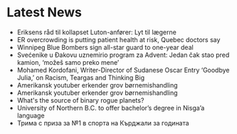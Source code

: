 # Latest News
-  Eriksens råd til kollapset Luton-anfører: Lyt til lægerne
-  ER overcrowding is putting patient health at risk, Quebec doctors say
-  Winnipeg Blue Bombers sign all-star guard to one-year deal
-  Svećenike u Đakovu uznemirio program za Advent: Jedan čak stao pred kamion, ‘možeš samo preko mene’
-  Mohamed Kordofani, Writer-Director of Sudanese Oscar Entry ‘Goodbye Julia,’ on Racism, Teargas and Thinking Big
-  Amerikansk youtuber erkender grov børnemishandling
-  Amerikansk youtuber erkender grov børnemishandling
-  What's the source of binary rogue planets?
-  University of Northern B.C. to offer bachelor’s degree in Nisga’a language
-  Трима с приза за №1 в спорта на Кърджали за годината
